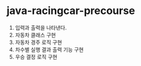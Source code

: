 # java-racingcar-precourse
1. 입력과 출력을 나타낸다.
2. 자동차 클래스 구현
3. 자동차 경주 로직 구현
4. 차수별 실행 결과 출력 기능 구현
5. 우승 결정 로직 구현
